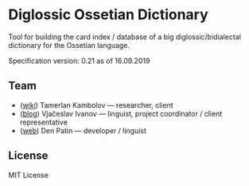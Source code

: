 # Diglossic Ossetian Dictionary

Tool for building the card index / database of a big diglossic/bidialectal dictionary for the Ossetian language.

Specification version: 0.21 as of 16.09.2019


## Team

- ([wiki](https://ru.wikipedia.org/wiki/%D0%9A%D0%B0%D0%BC%D0%B1%D0%BE%D0%BB%D0%BE%D0%B2,_%D0%A2%D0%B0%D0%BC%D0%B5%D1%80%D0%BB%D0%B0%D0%BD_%D0%A2%D0%B0%D0%B9%D0%BC%D1%83%D1%80%D0%B0%D0%B7%D0%BE%D0%B2%D0%B8%D1%87)) Tamerlan Kambolov — researcher, client
- ([blog](http://amikeco.ru)) Vjačeslav Ivanov — linguist, project coordinator / client representative
- ([web](https://dpat.in)) Den Patin — developer / linguist


## License

MIT License
